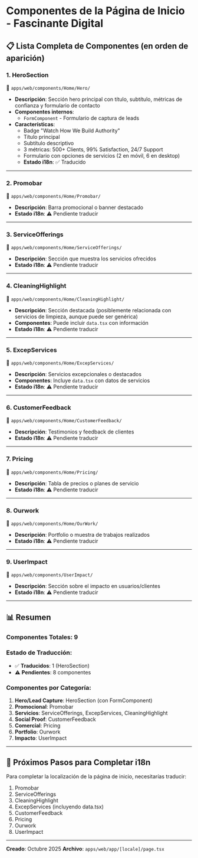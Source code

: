 # Componentes de la Página de Inicio - Fascinante Digital

## 📋 Lista Completa de Componentes (en orden de aparición)

### 1. **HeroSection**
📁 `apps/web/components/Home/Hero/`
- **Descripción**: Sección hero principal con título, subtítulo, métricas de confianza y formulario de contacto
- **Componentes internos**:
  - `FormComponent` - Formulario de captura de leads
- **Características**:
  - Badge "Watch How We Build Authority"
  - Título principal
  - Subtítulo descriptivo
  - 3 métricas: 500+ Clients, 99% Satisfaction, 24/7 Support
  - Formulario con opciones de servicios (2 en móvil, 6 en desktop)
  - **Estado i18n**: ✅ Traducido

---

### 2. **Promobar**
📁 `apps/web/components/Home/Promobar/`
- **Descripción**: Barra promocional o banner destacado
- **Estado i18n**: ⚠️ Pendiente traducir

---

### 3. **ServiceOfferings**
📁 `apps/web/components/Home/ServiceOfferings/`
- **Descripción**: Sección que muestra los servicios ofrecidos
- **Estado i18n**: ⚠️ Pendiente traducir

---

### 4. **CleaningHighlight**
📁 `apps/web/components/Home/CleaningHighlight/`
- **Descripción**: Sección destacada (posiblemente relacionada con servicios de limpieza, aunque puede ser genérica)
- **Componentes**: Puede incluir `data.tsx` con información
- **Estado i18n**: ⚠️ Pendiente traducir

---

### 5. **ExcepServices**
📁 `apps/web/components/Home/ExcepServices/`
- **Descripción**: Servicios excepcionales o destacados
- **Componentes**: Incluye `data.tsx` con datos de servicios
- **Estado i18n**: ⚠️ Pendiente traducir

---

### 6. **CustomerFeedback**
📁 `apps/web/components/Home/CustomerFeedback/`
- **Descripción**: Testimonios y feedback de clientes
- **Estado i18n**: ⚠️ Pendiente traducir

---

### 7. **Pricing**
📁 `apps/web/components/Home/Pricing/`
- **Descripción**: Tabla de precios o planes de servicio
- **Estado i18n**: ⚠️ Pendiente traducir

---

### 8. **Ourwork**
📁 `apps/web/components/Home/OurWork/`
- **Descripción**: Portfolio o muestra de trabajos realizados
- **Estado i18n**: ⚠️ Pendiente traducir

---

### 9. **UserImpact**
📁 `apps/web/components/UserImpact/`
- **Descripción**: Sección sobre el impacto en usuarios/clientes
- **Estado i18n**: ⚠️ Pendiente traducir

---

## 📊 Resumen

### Componentes Totales: **9**

### Estado de Traducción:
- ✅ **Traducidos**: 1 (HeroSection)
- ⚠️ **Pendientes**: 8 componentes

### Componentes por Categoría:
1. **Hero/Lead Capture**: HeroSection (con FormComponent)
2. **Promocional**: Promobar
3. **Servicios**: ServiceOfferings, ExcepServices, CleaningHighlight
4. **Social Proof**: CustomerFeedback
5. **Comercial**: Pricing
6. **Portfolio**: Ourwork
7. **Impacto**: UserImpact

---

## 🎯 Próximos Pasos para Completar i18n

Para completar la localización de la página de inicio, necesitarías traducir:

1. Promobar
2. ServiceOfferings
3. CleaningHighlight
4. ExcepServices (incluyendo data.tsx)
5. CustomerFeedback
6. Pricing
7. Ourwork
8. UserImpact

---

**Creado**: Octubre 2025
**Archivo**: `apps/web/app/[locale]/page.tsx`
